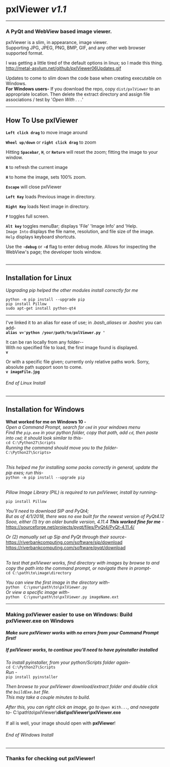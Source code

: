 # **pxlViewer**  *v1.1*
-----------------------------------
### **A PyQt and WebView based image viewer.**

pxlViewer is a slim, in appearance, image viewer.<br/>
Supporting JPG, JPEG, PNG, BMP, GIF, and any other web browser supported format.<br/>

I was getting a little tired of the default options in linux; so I made this thing.<br/>
http://metal-asylum.net/github/pxlViewer06Updates.gif

Updates to come to slim down the code base when creating executable on Windows.<br/>
**For Windows users-**
If you download the repo, copy `dist/pxlViewer` to an appropriate location.
Then delete the extract directory and assign file associations / test by  '*Open With . . .*'

______________________________
## How To Use pxlViewer<br/>
**`Left click drag`** to move image around

**`Wheel up/down`** or **`right click drag`** to zoom

Hitting **`Spacebar`**, **`H`**, or **`Return`** will reset the zoom; fitting the image to your window.

**`R`** to refresh the current image

**`H`** to home the image, sets 100% zoom.

**`Escape`** will close pxlViewer

**`Left Key`** loads Previous image in directory.

**`Right Key`** loads Next image in directory.

**`F`** toggles full screen.

**`Alt key`** toggles menuBar; displays 'File' 'Image Info' and 'Help.<br/>
`Image Into` displays the file name, resolution, and file size of the image.<br/>
`Help` displays keyboard shortcuts.

Use the **`-debug`** or **`-d`** flag to enter debug mode.  Allows for inspecting the WebView's page; the developer tools window.
<br/>
<br/>

______________________________
## Installation for Linux
*Upgrading pip helped the other modules install correctly for me*<br/>
```
python -m pip install --upgrade pip
pip install Pillow
sudo apt-get install python-qt4
```

______________________________

I've linked it to an alias for ease of use; in *.bash_aliases* or *.bashrc* you can add-<br/>
**`alias v='python /your/path/to/pxlViewer.py '`**

It can be ran locally from any folder--<br/>
With no specified file to load, the first image found is displayed.<br/>
**`v`**

Or with a specific file given; currently only relative paths work. Sorry, absolute path support soon to come.<br/>
**`v imageFile.jpg`**<br/>

###### End of Linux Install<br/>

______________________________
## Installation for Windows
**What worked for me on Windows 10 -**<br/>
*Open a Command Prompt, search for `cmd` in your windows menu*<br/>
*Find the `pip.exe` in your python folder, copy that path, add `cd`, then paste into `cmd`; it should look similar to this-*<br/>
`cd C:\Python27\Scripts`<br/>
*Running the command should move you to the folder-*<br/>
`C:\Python27\Scripts>`<br/>
<br/>

*This helped me for installing some packs correctly in general, update the pip exes; run this-*<br/>
`python -m pip install --upgrade pip`<br/>
<br/>

*Pillow Image Library (PIL) is required to run pxlViewer, install by running-*<br/>
```
pip install Pillow
```

*You'll need to download SIP and PyQt4;*<br/>
*But as of 4/1/2018, there was no exe built for the newest version of PyQt4.12*<br/>
*Sooo, either (1) try an older bundle version, 4.11.4 **This worked fine for me** -*<br/>
https://sourceforge.net/projects/pyqt/files/PyQt4/PyQt-4.11.4/<br/>

*Or (2) manually set up Sip and PyQt through their source-*<br/>
https://riverbankcomputing.com/software/sip/download<br/>
https://riverbankcomputing.com/software/pyqt/download<br/><br/>

*To test that pxlViewer works, find directory with images by browse to and copy the path into the command prompt, or navigate there in prompt-*<br/>
`cd C:\path\to\image\directory`

*You can view the first image in the directory with-*<br/>
`python  C:\your\path\to\pxlViewer.py`<br/>
*Or view a specific image with-*<br/>
`python  C:\your\path\to\pxlViewer.py imageName.ext`<br/>

______________________________
### Making pxlViewer easier to use on Windows: Build pxlViewer.exe on Windows
#### *Make sure pxlViewer works with no errors from your Command Prompt first!*
##### *If pxlViewer works, to continue you'll need to have pyinstaller installed*
*To install pyinstaller, from your python/Scripts folder again-*<br/>
`cd C:\Python27\Scripts`<br/>
*Run -*<br/>
`pip install pyinstaller`<br/>

*Then browse to your pxlViewer download/extract folder and double click the `buildExe.bat` file.*<br/>
*This may take a couple minutes to build.*<br/>

*After this, you can right click an image, go to `Open With...`, and navegate to-*
C:\path\to\pxlViewer\\**dist\pxlViewer\pxlViewer.exe**<br/>
<br/>
If all is well, your image should open with **pxlViewer**!<br/>

###### End of Windows Install<br/>
______________________________

### Thanks for checking out pxlViewer!

